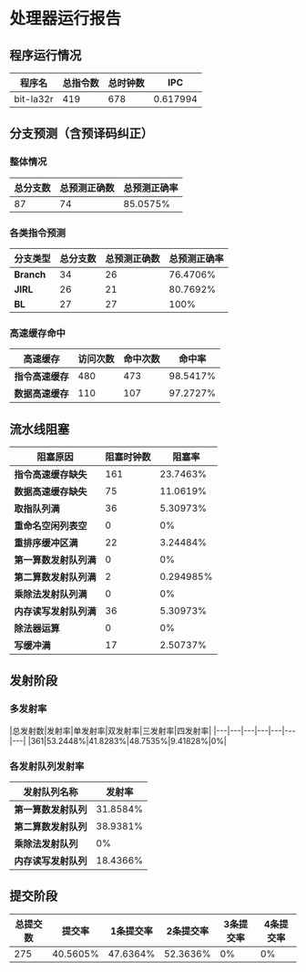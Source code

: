 # 处理器运行报告
## 程序运行情况
|程序名|总指令数|总时钟数|IPC|
|---|---|---|---|
|bit-la32r|419|678|0.617994|

## 分支预测（含预译码纠正）
### 整体情况
|总分支数|总预测正确数|总预测正确率|
|---|---|---|
|87|74|85.0575%|

### 各类指令预测
|分支类型|总分支数|总预测正确数|总预测正确率|
|---|---|---|---|
|**Branch**| 34 | 26 | 76.4706%|
|**JIRL**| 26 | 21 | 80.7692%|
|**BL**| 27 | 27 | 100%|

### 高速缓存命中
|高速缓存|访问次数|命中次数|命中率|
|---|---|---|---|
|**指令高速缓存**| 480 | 473 | 98.5417%|
|**数据高速缓存**| 110 | 107 | 97.2727%|
## 流水线阻塞
|阻塞原因|阻塞时钟数|阻塞率|
|---|---|---|
|**指令高速缓存缺失**| 161 | 23.7463%|
|**数据高速缓存缺失**| 75 | 11.0619%|
|**取指队列满**| 36 | 5.30973%|
|**重命名空闲列表空**|0 | 0%|
|**重排序缓冲区满**|22 | 3.24484%|
|**第一算数发射队列满**|0 | 0%|
|**第二算数发射队列满**|2 | 0.294985%|
|**乘除法发射队列满**|0 | 0%|
|**内存读写发射队列满**|36 | 5.30973%|
|**除法器运算**|0 | 0%|
|**写缓冲满**|17 | 2.50737%|

## 发射阶段
### 多发射率
|总发射数|发射率|单发射率|双发射率|三发射率|四发射率|
|---|---|---|---|---|---|---|
|361|53.2448%|41.8283%|48.7535%|9.41828%|0%|

### 各发射队列发射率
|发射队列名称|发射率|
|---|---|
|**第一算数发射队列**|31.8584%|
|**第二算数发射队列**|38.9381%|
|**乘除法发射队列**|0%|
|**内存读写发射队列**|18.4366%|

## 提交阶段
|总提交数|提交率|1条提交率|2条提交率|3条提交率|4条提交率|
|---|---|---|---|---|---|
|275|40.5605%|47.6364%|52.3636%|0%|0%|
